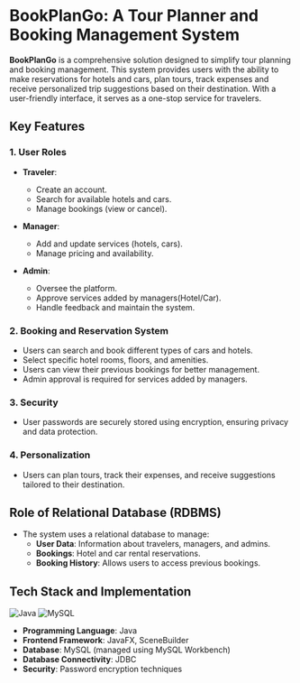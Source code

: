 # BookPlanGo: A Tour Planner and Booking Management System

**BookPlanGo** is a comprehensive solution designed to simplify tour planning and booking management. This system provides users with the ability to make reservations for hotels and cars, plan tours, track expenses and receive personalized trip suggestions based on their destination. With a user-friendly interface, it serves as a one-stop service for travelers.

## Key Features

### 1. User Roles
- **Traveler**: 
  - Create an account.
  - Search for available hotels and cars.
  - Manage bookings (view or cancel).
  
- **Manager**: 
  - Add and update services (hotels, cars).
  - Manage pricing and availability.
  
- **Admin**: 
  - Oversee the platform.
  - Approve services added by managers(Hotel/Car).
  - Handle feedback and maintain the system.

### 2. Booking and Reservation System
- Users can search and book different types of cars and hotels.
- Select specific hotel rooms, floors, and amenities.
- Users can view their previous bookings for better management.
- Admin approval is required for services added by managers.

### 3. Security
- User passwords are securely stored using encryption, ensuring privacy and data protection.

### 4. Personalization
- Users can plan tours, track their expenses, and receive suggestions tailored to their destination.

## Role of Relational Database (RDBMS)
- The system uses a relational database to manage:
  - **User Data**: Information about travelers, managers, and admins.
  - **Bookings**: Hotel and car rental reservations.
  - **Booking History**: Allows users to access previous bookings.
  
## Tech Stack and Implementation
![Java](https://www.oracle.com/a/ocom/img/cb71-java-logo.png)
![MySQL](https://www.mysql.com/common/logos/logo-mysql-170x115.png)

- **Programming Language**: Java
- **Frontend Framework**: JavaFX, SceneBuilder
- **Database**: MySQL (managed using MySQL Workbench)
- **Database Connectivity**: JDBC
- **Security**: Password encryption techniques
